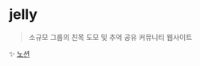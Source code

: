 # jelly

> 소규모 그룹의 친목 도모 및 추억 공유 커뮤니티 웹사이트

✨ [노션](https://www.notion.so/hg-edu/10-5-6c06557e83784adc912fa3b12a1d42a7)
